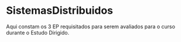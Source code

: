 # SistemasDistribuidos
Aqui constam os 3 EP requisitados para serem avaliados para o curso durante o Estudo Dirigido.
